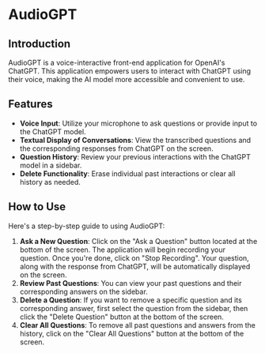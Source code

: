 # AudioGPT

## Introduction
AudioGPT is a voice-interactive front-end application for OpenAI's ChatGPT. This application empowers users to interact with ChatGPT using their voice, making the AI model more accessible and convenient to use. 

## Features
- **Voice Input**: Utilize your microphone to ask questions or provide input to the ChatGPT model.
- **Textual Display of Conversations**: View the transcribed questions and the corresponding responses from ChatGPT on the screen.
- **Question History**: Review your previous interactions with the ChatGPT model in a sidebar.
- **Delete Functionality**: Erase individual past interactions or clear all history as needed.

## How to Use
Here's a step-by-step guide to using AudioGPT:

1. **Ask a New Question**: Click on the "Ask a Question" button located at the bottom of the screen. The application will begin recording your question. Once you're done, click on "Stop Recording". Your question, along with the response from ChatGPT, will be automatically displayed on the screen.
2. **Review Past Questions**: You can view your past questions and their corresponding answers on the sidebar. 
3. **Delete a Question**: If you want to remove a specific question and its corresponding answer, first select the question from the sidebar, then click the "Delete Question" button at the bottom of the screen.
4. **Clear All Questions**: To remove all past questions and answers from the history, click on the "Clear All Questions" button at the bottom of the screen.


